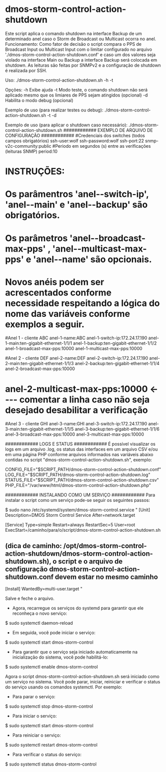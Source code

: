# dmos-storm-control-action-shutdown

Este script aplica o comando shutdown na interface Backup de um determinado anel caso o Storm de Broadcast ou Multicast ocorra no anel.
Funcionamento: Como fator de decisão o script compara o PPS de Broadcast Input ou Multicast Input com o limitar configurado no arquivo './dmos-storm-control-action-shutdown.conf' e caso um dos valores seja violado na interface Main ou Backup a interface Backup será colocada em shutdown. As leituras são feitas por SNMPv2 e a configuração de shutdown é realizada por SSH.

Uso: ./dmos-storm-control-action-shutdown.sh -h -t

Opções:
  -h               Exibe ajuda
  -t               Modo teste, o comando shutdown não será aplicado mesmo que os limiares de PPS sejam atingidos (opcional)
  -d               Habilita o modo debug (opcional)

Exemplo de uso (para realizar testes ou debug):
  ./dmos-storm-control-action-shutdown.sh -t -d

Exemplo de uso (para aplicar o shutdown caso necessário):
 ./dmos-storm-control-action-shutdown.sh
############ EXEMPLO DE ARQUIVO DE CONFIGURAÇÃO ############
#Credenciais dos switches (todos campos obrigatórios)
ssh-user:wolf
ssh-password:wolf
ssh-port:22
snmp-v2c-community:public
#Periodo em segundos (s) entre as verificações (leituras SNMP)
period:10

# INSTRUÇÕES:
#  Os parâmentros 'anel-<id>-switch-ip', 'anel-<id>-main' e 'anel-<id>-backup' são obrigatórios.
#  Os parâmetros 'anel-<id>-broadcast-max-pps' , 'anel-<id>-multicast-max-pps' e 'anel-<id>-name' são opcionais.
#  Novos anéis podem ser acrescentados conforme necessidade respeitando a lógica do nome das variáveis conforme exemplos a seguir.

#Anel 1 - cliente ABC
anel-1-name:ABC
anel-1-switch-ip:172.24.17.190
anel-1-main:ten-gigabit-ethernet-1/1/1
anel-1-backup:ten-gigabit-ethernet-1/1/2
anel-1-broadcast-max-pps:10000
anel-1-multicast-max-pps:10000

#Anel 2 - cliente DEF
anel-2-name:DEF
anel-2-switch-ip:172.24.17.190
anel-2-main:ten-gigabit-ethernet-1/1/3
anel-2-backup:ten-gigabit-ethernet-1/1/4
anel-2-broadcast-max-pps:10000
# anel-2-multicast-max-pps:10000 <---- comentar a linha caso não seja desejado desabilitar a verificação

#Anel 3 - cliente GHI
anel-3-name:GHI
anel-3-switch-ip:172.24.17.190
anel-3-main:ten-gigabit-ethernet-1/1/5
anel-3-backup:ten-gigabit-ethernet-1/1/6
anel-3-broadcast-max-pps:10000
anel-3-multicast-max-pps:10000

############ LOGS E STATUS ############
É possível visualizar os logs em um arquivo .log, os status das interfaces em um arquivo CSV e/ou em uma página PHP conforme arquivos informados nas variáveis abaixo contidas no script "dmos-storm-control-action-shutdown.sh", exemplo:

CONFIG_FILE="$SCRIPT_PATH/dmos-storm-control-action-shutdown.conf"
LOG_FILE="$SCRIPT_PATH/dmos-storm-control-action-shutdown.log"
STATUS_FILE="$SCRIPT_PATH/dmos-storm-control-action-shutdown.csv"
PHP_FILE="/var/www/html/dmos-storm-control-action-shutdown.php"

############ INSTALANDO COMO UM SERVIÇO ############
Para instalar o script como um serviço pode-se seguir os seguintes passos:

$ sudo nano /etc/systemd/system/dmos-storm-control.service
"
[Unit]
Description=DMOS Storm Control Service
After=network.target

[Service]
Type=simple
Restart=always
RestartSec=5
User=root
ExecStart=/caminho/para/o/script/dmos-storm-control-action-shutdown.sh 
## (dica de caminho: /opt/dmos-storm-control-action-shutdown/dmos-storm-control-action-shutdown.sh), o script e o arquivo de configuração dmos-storm-control-action-shutdown.conf devem estar no mesmo caminho ###

[Install]
WantedBy=multi-user.target
"

Salve e feche o arquivo.
- Agora, recarregue os serviços do systemd para garantir que ele reconheça o novo serviço:

$ sudo systemctl daemon-reload

- Em seguida, você pode iniciar o serviço:

$ sudo systemctl start dmos-storm-control

- Para garantir que o serviço seja iniciado automaticamente na inicialização do sistema, você pode habilitá-lo:

$ sudo systemctl enable dmos-storm-control

Agora o script dmos-storm-control-action-shutdown.sh será iniciado como um serviço no sistema. Você pode parar, iniciar, reiniciar e verificar o status do serviço usando os comandos systemctl. Por exemplo:

- Para parar o serviço:

$ sudo systemctl stop dmos-storm-control

- Para iniciar o serviço:

$ sudo systemctl start dmos-storm-control

- Para reiniciar o serviço:

$ sudo systemctl restart dmos-storm-control

- Para verificar o status do serviço:

$ sudo systemctl status dmos-storm-control
